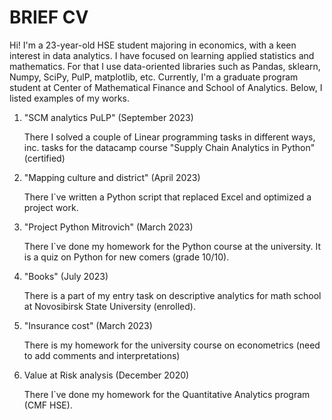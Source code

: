 # BRIEF CV

Hi! I'm a 23-year-old HSE student majoring in economics, with a keen interest in data analytics. 
I have focused on learning applied statistics and mathematics. For that I use data-oriented libraries such as Pandas, sklearn, Numpy, SciPy, PulP, matplotlib, etc.
Currently, I'm a graduate program student at Center of Mathematical Finance and School of Analytics. 
Below, I listed examples of my works.

1. "SCM analytics PuLP" (September 2023)
   
   There I solved a couple of Linear programming tasks in different ways, inc. tasks for the datacamp course "Supply Chain Analytics in Python" (certified)

2. "Mapping culture and district" (April 2023)

   There I`ve written a Python script that replaced Excel and optimized a project work.

2. "Project Python Mitrovich" (March 2023)

   There I`ve done my homework for the Python course at the university. It is a quiz on Python for new comers (grade 10/10).

3. "Books" (July 2023)
   
   There is a part of my entry task on descriptive analytics for math school at Novosibirsk State University (enrolled).
   
4. "Insurance cost" (March 2023)
   
   There is my homework for the university course on econometrics (need to add comments and interpretations)
   
5. Value at Risk analysis (December 2020)
   
   There I`ve done my homework for the Quantitative Analytics program (CMF HSE).



